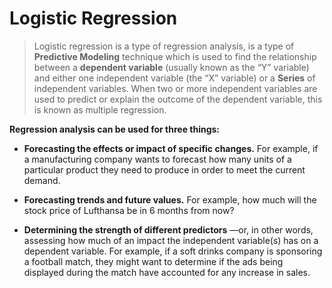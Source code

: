 # __Logistic Regression__

> Logistic regression is a type of regression analysis, is a type of __Predictive Modeling__ technique which is used to find the relationship between a __dependent variable__ (usually known as the “Y” variable) and either one independent variable (the “X” variable) or a __Series__ of independent variables. When two or more independent variables are used to predict or explain the outcome of the dependent variable, this is known as multiple regression.

__Regression analysis can be used for three things:__

  - __Forecasting the effects or impact of specific changes.__ For example, if a manufacturing company wants to forecast how many units of a particular product they need to produce in order to meet the current demand.
 
  - __Forecasting trends and future values.__ For example, how much will the stock price of  Lufthansa be in 6 months from now?
 
 - __Determining the strength of different predictors__ —or, in other words, assessing how much of an impact the independent variable(s) has on a dependent variable. For example, if a soft drinks company is sponsoring a football match, they might want to determine if the ads being displayed during the match have accounted for any increase in sales.
